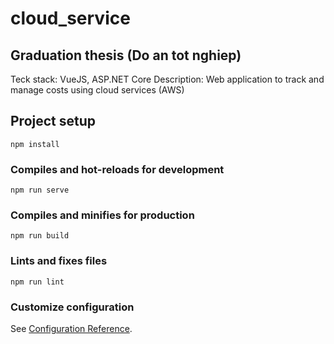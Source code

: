 # cloud_service

## Graduation thesis (Do an tot nghiep)
Teck stack: VueJS, ASP.NET Core
Description: Web application to track and manage costs using cloud services (AWS)

## Project setup
```
npm install
```

### Compiles and hot-reloads for development
```
npm run serve
```

### Compiles and minifies for production
```
npm run build
```

### Lints and fixes files
```
npm run lint
```

### Customize configuration
See [Configuration Reference](https://cli.vuejs.org/config/).
